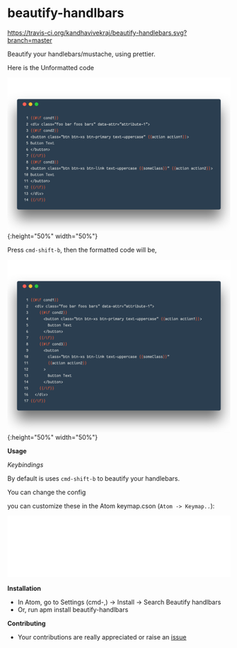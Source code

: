 # beautify-handlbars

https://travis-ci.org/kandhavivekraj/beautify-handlebars.svg?branch=master

Beautify your handlebars/mustache, using prettier.

Here is the Unformatted code

![Unformatted Code](assets/images/Unformatted.png){:height="50%" width="50%"}

Press `cmd-shift-b`, then the formatted code will be,

![Formatted Code](assets/images/Formatted.png){:height="50%" width="50%"}

**Usage**

_Keybindings_

By default is uses `cmd-shift-b` to beautify your handlebars.

You can change the config

you can customize these in the Atom keymap.cson (`Atom -> Keymap..`):

![Keybindings](assets/images/keybinding.svg)

**Installation**
  - In Atom, go to Settings (cmd-,) -> Install -> Search Beautify handlbars
  - Or, run apm install beautify-handlbars

**Contributing**
  - Your contributions are really appreciated or raise an [issue](https://github.com/kandhavivekraj/beautify-handlebars/issues)
